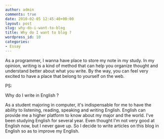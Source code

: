 ```yaml
---
author: admin
comments: true
date: 2010-02-05 12:45:40+00:00
layout: post
slug: why-do-i-want-to-blog
title: Why do I want to blog ?
wordpress_id: 10
categories:
- Essay
---
```


As a programmer, I wanna have place to store my note in my study. In my opinion, writing is a kind of method that can help you organize thought and understand better about what you write. By the way, you can feel very excited to have a place that belong to yourself on the web.

PS:

Why do I write in English ?

As a student majoring in computer, it's indispensable for me to have the ability to listening, reading, speaking and writing English. English can provide me a higher platform to know about my major and the world. I've been studying English for several year. Even thought I'm not very good at English now, but I never gave up. So I decide to write articles on this blog in English so as to improve my English.
